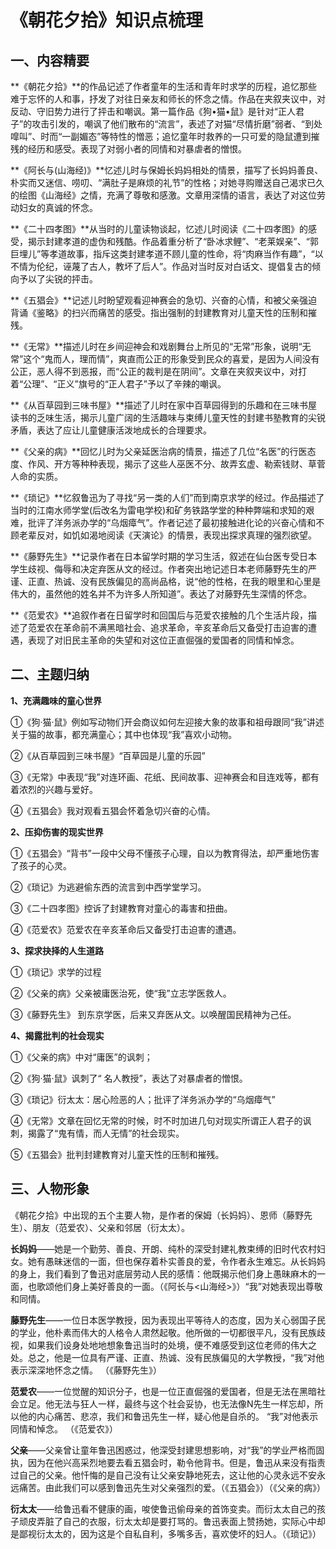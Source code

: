 # 《朝花夕拾》知识点梳理

## 一、内容精要

**《朝花夕拾》**的作品记述了作者童年的生活和青年时求学的历程，追忆那些难于忘怀的人和事，抒发了对往日亲友和师长的怀念之情。作品在夹叙夹议中，对反动、守旧势力进行了抨击和嘲讽。第一篇作品《狗•猫•鼠》是针对“正人君子”的攻击引发的，嘲讽了他们散布的“流言”，表述了对猫“尽情折磨”弱者、“到处噑叫”、时而“一副媚态”等特性的憎恶；追忆童年时救养的一只可爱的隐鼠遭到摧残的经历和感受。表现了对弱小者的同情和对暴虐者的憎恨。

**《阿长与(山海经)》**忆述儿时与保姆长妈妈相处的情景，描写了长妈妈善良、朴实而又迷信、唠叨、“满肚子是麻烦的礼节”的性格；对她寻购赠送自己渴求已久的绘图《山海经》之情，充满了尊敬和感激。文章用深情的语言，表达了对这位劳动妇女的真诚的怀念。

**《二十四孝图》**从当时的儿童读物谈起，忆述儿时阅读《二十四孝图》的感受，揭示封建孝道的虚伪和残酷。作品着重分析了“卧冰求鲤”、“老莱娱亲”、“郭巨埋儿”等孝道故事，指斥这类封建孝道不顾儿童的性命，将“肉麻当作有趣”，“以不情为伦纪，诬蔑了古人，教坏了后人”。作品对当时反对白话文、提倡复古的倾向予以了尖锐的抨击。

**《五猖会》**记述儿时盼望观看迎神赛会的急切、兴奋的心情，和被父亲强迫背诵《鉴略》的扫兴而痛苦的感受。指出强制的封建教育对儿童天性的压制和摧残。

**《无常》**描述儿时在乡间迎神会和戏剧舞台上所见的“无常”形象，说明“无常”这个“鬼而人，理而情”，爽直而公正的形象受到民众的喜爱，是因为人间没有公正，恶人得不到恶报，而“公正的裁判是在阴间”。文章在夹叙夹议中，对打着“公理”、“正义”旗号的“正人君子”予以了辛辣的嘲讽。

**《从百草园到三味书屋》**描述了儿时在家中百草园得到的乐趣和在三味书屋读书的乏味生活，揭示儿童广阔的生活趣味与束缚儿童天性的封建书塾教育的尖锐矛盾，表达了应让儿童健康活泼地成长的合理要求。

**《父亲的病》**回忆儿时为父亲延医治病的情景，描述了几位“名医”的行医态度、作风、开方等种种表现，揭示了这些人巫医不分、故弄玄虚、勒索钱财、草菅人命的实质。

**《琐记》**忆叙鲁迅为了寻找“另一类的人们”而到南京求学的经过。作品描述了当时的江南水师学堂(后改名为雷电学校)和矿务铁路学堂的种种弊端和求知的艰难，批评了洋务派办学的“乌烟瘴气”。作者记述了最初接触进化论的兴奋心情和不顾老辈反对，如饥如渴地阅读《天演论》的情景，表现出探求真理的强烈欲望。

**《藤野先生》**记录作者在日本留学时期的学习生活，叙述在仙台医专受日本学生歧视、侮辱和决定弃医从文的经过。作者突出地记述日本老师藤野先生的严谨、正直、热诚、没有民族偏见的高尚品格，说“他的性格，在我的眼里和心里是伟大的，虽然他的姓名并不为许多人所知道”。表达了对藤野先生深情的怀念。

**《范爱农》**追叙作者在日留学时和回国后与范爱农接触的几个生活片段，描述了范爱农在革命前不满黑暗社会、追求革命，辛亥革命后又备受打击迫害的遭遇，表现了对旧民主革命的失望和对这位正直倔强的爱国者的同情和悼念。

 

## 二、主题归纳

**1、充满趣味的童心世界**

①《狗·猫·鼠》例如写动物们开会商议如何左迎接大象的故事和祖母跟同“我”讲述关于猫的故事，都充满童心；其中也体现“我”喜欢小动物。

②《从百草园到三味书屋》“百草园是儿童的乐园”

③《无常》中表现“我”对连环画、花纸、民间故事、迎神赛会和目连戏等，都有着浓烈的兴趣与爱好。

④《五猖会》我对观看五猖会怀着急切兴奋的心情。

**2、压抑伤害的现实世界**

①《五猖会》“背书”一段中父母不懂孩子心理，自以为教育得法，却严重地伤害了孩子的心灵。

②《琐记》为逃避偷东西的流言到中西学堂学习。

③《二十四孝图》控诉了封建教育对童心的毒害和扭曲。

④《范爱农》范爱农在辛亥革命后又备受打击迫害的遭遇。

**3、探求抉择的人生道路**

①《琐记》求学的过程

②《父亲的病》父亲被庸医治死，使“我”立志学医救人。

③《藤野先生》 到东京学医，后来又弃医从文。以唤醒国民精神为己任。

**4、揭露批判的社会现实**

①《父亲的病》中对“庸医”的讽刺；

②《狗·猫·鼠》讽刺了“ 名人教授”，表达了对暴虐者的憎恨。

③《琐记》衍太太：居心险恶的人；批评了洋务派办学的“乌烟瘴气”

④《无常》文章在回忆无常的时候，时不时加进几句对现实所谓正人君子的讽刺，揭露了“鬼有情，而人无情”的社会现实。

⑤《五猖会》批判封建教育对儿童天性的压制和摧残。

 

## 三、人物形象

《朝花夕拾》中出现的五个主要人物，是作者的保姆（长妈妈）、恩师（藤野先生）、朋友（范爱农）、父亲和邻居（衍太太）。

**长妈妈**——她是一个勤劳、善良、开朗、纯朴的深受封建礼教束缚的旧时代农村妇女。她有愚昧迷信的一面，但也保存着朴实善良的爱，令作者永生难忘。从长妈妈的身上，我们看到了鲁迅对底层劳动人民的感情：他既揭示他们身上愚昧麻木的一面，也歌颂他们身上美好善良的一面。（《阿长与<山海经>》）“我”对她表现出尊敬和同情。 　　

**藤野先生**——一位日本医学教授，因为表现出平等待人的态度，因为关心弱国子民的学业，他朴素而伟大的人格令人肃然起敬。他所做的一切都很平凡，没有民族歧视，如果我们设身处地地想象鲁迅当时的处境，便不难感受到这位老师的伟大之处。总之，他是一位具有严谨、正直、热诚、没有民族偏见的大学教授，“我”对他表示深深地怀念之情。 （《藤野先生》）　　

**范爱农**——一位觉醒的知识分子，也是一位正直倔强的爱国者，但是无法在黑暗社会立足。他无法与狂人一样，最终与这个社会妥协，也无法像N先生一样忘却，所以他的内心痛苦、悲凉，我们和鲁迅先生一样，疑心他是自杀的。 “我”对他表示同情和悼念。 （《范爱农》）

**父亲**——父亲曾让童年鲁迅困惑过，他深受封建思想影响，对“我”的学业严格而固执，因为在他兴高采烈地要去看五猖会时，勒令他背书。但是，鲁迅从来没有指责过自己的父亲。他忏悔的是自己没有让父亲安静地死去，这让他的心灵永远不安永远痛苦。由此我们可以感到鲁迅先生对父亲强烈的爱。（《五猖会》）（《父亲的病》）

**衍太太**——给鲁迅看不健康的画，唆使鲁迅偷母亲的首饰变卖。而衍太太自己的孩子顽皮弄脏了自己的衣服，衍太太却是要打骂的。鲁迅表面上赞扬她，实际心中却是鄙视衍太太的，因为这是个自私自利，多嘴多舌，喜欢使坏的妇人。（《琐记》）